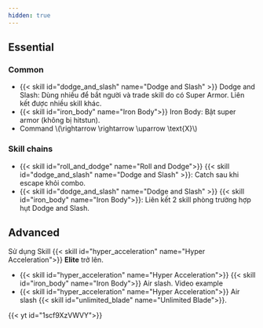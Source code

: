 ```yaml
---
hidden: true
---
```

## Essential
### Common

- {{< skill id="dodge_and_slash" name="Dodge and Slash" >}} Dodge and Slash: Dùng nhiều để bắt người và trade skill do có Super Armor. Liên kết được nhiều skill khác.
- {{< skill id="iron_body" name="Iron Body">}} Iron Body: Bật super armor (không bị hitstun).
- Command \\(\rightarrow \rightarrow \uparrow \text{X}\\)

### Skill chains
- {{< skill id="roll_and_dodge" name="Roll and Dodge">}} <i class="fa fa-arrow-right"></i> {{< skill id="dodge_and_slash" name="Dodge and Slash" >}}: Catch sau khi escape khỏi combo.
- {{< skill id="dodge_and_slash" name="Dodge and Slash" >}} <i class="fa fa-arrow-right"></i> {{< skill id="iron_body" name="Iron Body">}}: Liên kết 2 skill phòng trường hợp hụt Dodge and Slash.

## Advanced
Sử dụng Skill {{< skill id="hyper_acceleration" name="Hyper Acceleration">}} **Elite** trở lên.
- {{< skill id="hyper_acceleration" name="Hyper Acceleration">}} <i class="fa fa-arrow-right"></i> {{< skill id="iron_body" name="Iron Body">}} <i class="fa fa-arrow-right"></i> Air slash. Video example
- {{< skill id="hyper_acceleration" name="Hyper Acceleration">}} <i class="fa fa-arrow-right"></i> Air slash <i class="fa fa-arrow-right"></i> {{< skill id="unlimited_blade" name="Unlimited Blade">}}.
<div style="max-width: 600px">{{< yt id="1scf9XzVWVY">}}</div>